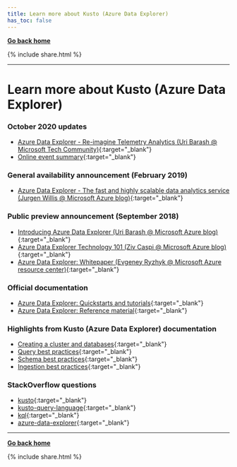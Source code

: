 ```yaml
---
title: Learn more about Kusto (Azure Data Explorer)
has_toc: false
---
```

**[Go back home](../index.md)**

{% include  share.html %}

---

# Learn more about Kusto (Azure Data Explorer)

### **October 2020 updates**

- [Azure Data Explorer - Re-imagine Telemetry Analytics (Uri Barash @ Microsoft Tech Community)](https://techcommunity.microsoft.com/t5/azure-data-explorer/azure-data-explorer-reimagine-telemetry-analytics/ba-p/1777362){:target="_blank"}
- [Online event summary](https://techcommunity.microsoft.com/t5/azure-data-explorer/azure-data-explorer-online-event-october-14-event-summary/ba-p/1793662){:target="_blank"}

### **General availability announcement (February 2019)**

- [Azure Data Explorer - The fast and highly scalable data analytics service (Jurgen Willis @ Microsoft Azure blog)](https://azure.microsoft.com/en-us/blog/individually-great-collectively-unmatched-announcing-updates-to-3-great-azure-data-services/){:target="_blank"}

### **Public preview announcement (September 2018)**

- [Introducing Azure Data Explorer (Uri Barash @ Microsoft Azure blog)](https://azure.microsoft.com/en-us/blog/introducing-azure-data-explorer){:target="_blank"}
- [Azure Data Explorer Technology 101 (Ziv Caspi @ Microsoft Azure blog)](https://azure.microsoft.com/en-us/blog/azure-data-explorer-technology-101){:target="_blank"}
- [Azure Data Explorer: Whitepaper (Evgeney Ryzhyk @ Microsoft Azure resource center)](https://azure.microsoft.com/en-us/resources/azure-data-explorer){:target="_blank"}

### **Official documentation**

- [Azure Data Explorer: Quickstarts and tutorials](https://docs.microsoft.com/en-us/azure/data-explorer){:target="_blank"}
- [Azure Data Explorer: Reference material](https://docs.microsoft.com/en-us/azure/data-explorer/kusto/query/){:target="_blank"}

### **Highlights from Kusto (Azure Data Explorer) documentation**

- [Creating a cluster and databases](https://docs.microsoft.com/en-us/azure/data-explorer/create-cluster-database-portal){:target="_blank"}
- [Query best practices](https://docs.microsoft.com/en-us/azure/kusto/query/best-practices){:target="_blank"}
- [Schema best practices](https://docs.microsoft.com/en-us/azure/data-explorer/kusto/management/management-best-practices){:target="_blank"}
- [Ingestion best practices](https://docs.microsoft.com/en-us/azure/kusto/api/netfx/kusto-ingest-best-practices){:target="_blank"}

### **StackOverflow questions**

- [kusto](https://stackoverflow.com/questions/tagged/kusto){:target="_blank"}
- [kusto-query-language](https://stackoverflow.com/questions/tagged/kusto-query-language){:target="_blank"}
- [kql](https://stackoverflow.com/questions/tagged/kql){:target="_blank"}
- [azure-data-explorer](https://stackoverflow.com/questions/tagged/azure-data-explorer){:target="_blank"}

---

**[Go back home](../index.md)**

{% include  share.html %}
